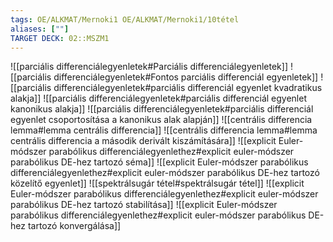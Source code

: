 ```yaml
---
tags: OE/ALKMAT/Mernoki1 OE/ALKMAT/Mernoki1/10tétel
aliases: [""]
TARGET DECK: 02::MSZM1
---
```

![[parciális differenciálegyenletek#Parciális differenciálegyenletek]]
![[parciális differenciálegyenletek#Fontos parciális differenciál egyenletek]]
![[parciális differenciálegyenletek#parciális differenciál egyenlet kvadratikus alakja]]
![[parciális differenciálegyenletek#parciális differenciál egyenlet kanonikus alakja]]
![[parciális differenciálegyenletek#parciális differenciál egyenlet csoportosítása a kanonikus alak alapján]]
![[centrális differencia lemma#lemma centrális differencia]]
![[centrális differencia lemma#lemma centrális differencia a második derivált kiszámítására]]
![[explicit Euler-módszer parabólikus differenciálegyenlethez#explicit euler-módszer parabólikus DE-hez tartozó séma]]
![[explicit Euler-módszer parabólikus differenciálegyenlethez#explicit euler-módszer parabólikus DE-hez tartozó közelítő egyenlet]]
![[spektrálsugár tétel#spektrálsugár tétel]]
![[explicit Euler-módszer parabólikus differenciálegyenlethez#explicit euler-módszer parabólikus DE-hez tartozó stabilítása]]
![[explicit Euler-módszer parabólikus differenciálegyenlethez#explicit euler-módszer parabólikus DE-hez tartozó konvergálása]]
